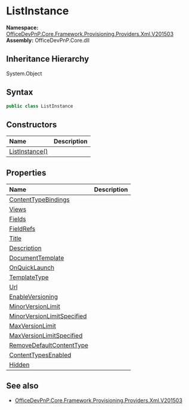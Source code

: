 # ListInstance
  

**Namespace:** [OfficeDevPnP.Core.Framework.Provisioning.Providers.Xml.V201503](OfficeDevPnP.Core.Framework.Provisioning.Providers.Xml.V201503.md)  
**Assembly:** OfficeDevPnP.Core.dll  
## Inheritance Hierarchy
System.Object  

## Syntax
```C#
public class ListInstance
```
## Constructors
|**Name**|**Description**|
|:-----|:-----|
| [ListInstance()](OfficeDevPnP.Core.Framework.Provisioning.Providers.Xml.V201503.ListInstance.ctor1.md) | 
## Properties
|**Name**|**Description**|
|:-----|:-----|
| [ContentTypeBindings](OfficeDevPnP.Core.Framework.Provisioning.Providers.Xml.V201503.ListInstance.ContentTypeBindings.md) | 
| [Views](OfficeDevPnP.Core.Framework.Provisioning.Providers.Xml.V201503.ListInstance.Views.md) | 
| [Fields](OfficeDevPnP.Core.Framework.Provisioning.Providers.Xml.V201503.ListInstance.Fields.md) | 
| [FieldRefs](OfficeDevPnP.Core.Framework.Provisioning.Providers.Xml.V201503.ListInstance.FieldRefs.md) | 
| [Title](OfficeDevPnP.Core.Framework.Provisioning.Providers.Xml.V201503.ListInstance.Title.md) | 
| [Description](OfficeDevPnP.Core.Framework.Provisioning.Providers.Xml.V201503.ListInstance.Description.md) | 
| [DocumentTemplate](OfficeDevPnP.Core.Framework.Provisioning.Providers.Xml.V201503.ListInstance.DocumentTemplate.md) | 
| [OnQuickLaunch](OfficeDevPnP.Core.Framework.Provisioning.Providers.Xml.V201503.ListInstance.OnQuickLaunch.md) | 
| [TemplateType](OfficeDevPnP.Core.Framework.Provisioning.Providers.Xml.V201503.ListInstance.TemplateType.md) | 
| [Url](OfficeDevPnP.Core.Framework.Provisioning.Providers.Xml.V201503.ListInstance.Url.md) | 
| [EnableVersioning](OfficeDevPnP.Core.Framework.Provisioning.Providers.Xml.V201503.ListInstance.EnableVersioning.md) | 
| [MinorVersionLimit](OfficeDevPnP.Core.Framework.Provisioning.Providers.Xml.V201503.ListInstance.MinorVersionLimit.md) | 
| [MinorVersionLimitSpecified](OfficeDevPnP.Core.Framework.Provisioning.Providers.Xml.V201503.ListInstance.MinorVersionLimitSpecified.md) | 
| [MaxVersionLimit](OfficeDevPnP.Core.Framework.Provisioning.Providers.Xml.V201503.ListInstance.MaxVersionLimit.md) | 
| [MaxVersionLimitSpecified](OfficeDevPnP.Core.Framework.Provisioning.Providers.Xml.V201503.ListInstance.MaxVersionLimitSpecified.md) | 
| [RemoveDefaultContentType](OfficeDevPnP.Core.Framework.Provisioning.Providers.Xml.V201503.ListInstance.RemoveDefaultContentType.md) | 
| [ContentTypesEnabled](OfficeDevPnP.Core.Framework.Provisioning.Providers.Xml.V201503.ListInstance.ContentTypesEnabled.md) | 
| [Hidden](OfficeDevPnP.Core.Framework.Provisioning.Providers.Xml.V201503.ListInstance.Hidden.md) | 
## See also
- [OfficeDevPnP.Core.Framework.Provisioning.Providers.Xml.V201503](OfficeDevPnP.Core.Framework.Provisioning.Providers.Xml.V201503.md)
